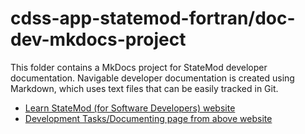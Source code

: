 # cdss-app-statemod-fortran/doc-dev-mkdocs-project #

This folder contains a MkDocs project for StateMod developer documentation.
Navigable developer documentation is created using Markdown, which uses text files that can be easily tracked in Git.

* [Learn StateMod (for Software Developers) website](http://learn.openwaterfoundation.org/cdss-learn-statemod-dev/index.html)
* [Development Tasks/Documenting page from above website](http://learn.openwaterfoundation.org/cdss-learn-statemod-dev/dev-tasks/documenting/)
